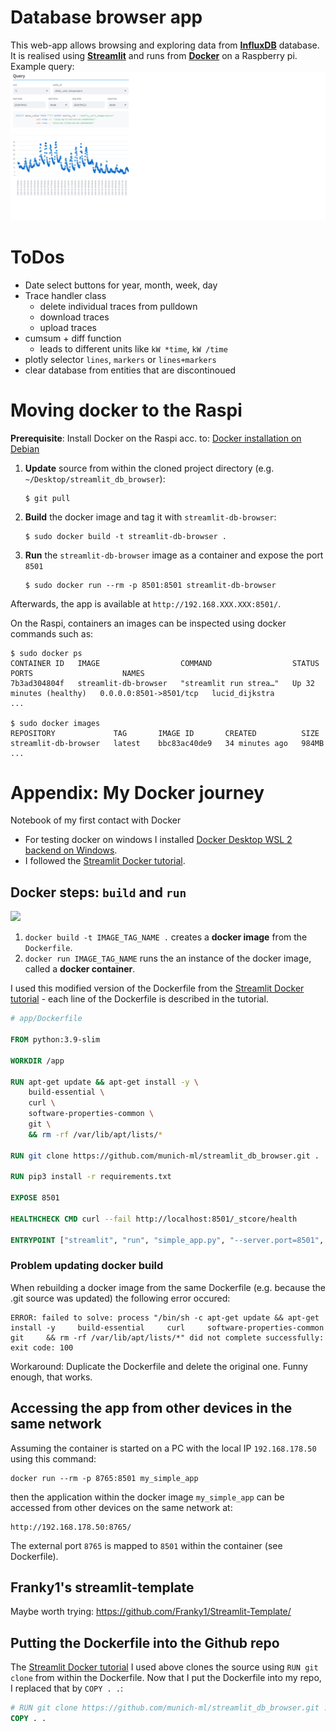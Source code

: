 # Database browser app
This web-app allows browsing and exploring data from __[InfluxDB](https://www.influxdata.com/)__ database. It is realised using __[Streamlit](https://streamlit.io/)__ and runs from __[Docker](https://www.docker.com/)__ on a Raspberry pi. Example query:
![](imgs/app_screenshot.png)

# ToDos
- Date select buttons for year, month, week, day
- Trace handler class
  - delete individual traces from pulldown
  - download traces
  - upload traces
- cumsum + diff function
  - leads to different units like `kW *time`, `kW /time`
- plotly selector `lines`, `markers` or `lines+markers`
- clear database from entities that are discontinoued

# Moving docker to the Raspi 
__Prerequisite__: Install Docker on the Raspi acc. to: [Docker installation on Debian](https://docs.docker.com/engine/install/debian/)

1. __Update__ source from within the cloned project directory (e.g. `~/Desktop/streamlit_db_browser`):
   ```
   $ git pull
   ```
   
2. __Build__ the docker image and tag it with `streamlit-db-browser`:
   ```
   $ sudo docker build -t streamlit-db-browser .
   ```

3. __Run__ the `streamlit-db-browser` image as a container and expose the port `8501` 
   ```
   $ sudo docker run --rm -p 8501:8501 streamlit-db-browser
   ```

Afterwards, the app is available at `http://192.168.XXX.XXX:8501/`.

On the Raspi, containers an images can be inspected using docker commands such as: 
```
$ sudo docker ps
CONTAINER ID   IMAGE                  COMMAND                  STATUS                    PORTS                    NAMES
7b3ad304804f   streamlit-db-browser   "streamlit run strea…"   Up 32 minutes (healthy)   0.0.0.0:8501->8501/tcp   lucid_dijkstra
...

$ sudo docker images
REPOSITORY             TAG       IMAGE ID       CREATED          SIZE
streamlit-db-browser   latest    bbc83ac40de9   34 minutes ago   984MB
...
```

# Appendix: My Docker journey
Notebook of my first contact with Docker

- For testing docker on windows I installed [Docker Desktop WSL 2 backend on Windows](https://docs.docker.com/desktop/wsl/).
- I followed the [Streamlit Docker tutorial](https://docs.streamlit.io/deploy/tutorials/docker).

## Docker steps: `build` and `run`
<img src="https://jfrog--c.documentforce.com/servlet/servlet.ImageServer?id=01569000008kqFT&oid=00D20000000M3v0&lastMod=1631619825000" width="600"/>

1. `docker build -t IMAGE_TAG_NAME .` creates a __docker image__ from the `Dockerfile`.
2. `docker run IMAGE_TAG_NAME` runs the an instance of the docker image, called a  __docker container__.

I used this modified version of the Dockerfile from the [Streamlit Docker tutorial](https://docs.streamlit.io/deploy/tutorials/docker) - each line of the Dockerfile is described in the tutorial.
```Dockerfile
# app/Dockerfile

FROM python:3.9-slim

WORKDIR /app

RUN apt-get update && apt-get install -y \
    build-essential \
    curl \
    software-properties-common \
    git \
    && rm -rf /var/lib/apt/lists/*

RUN git clone https://github.com/munich-ml/streamlit_db_browser.git . 

RUN pip3 install -r requirements.txt

EXPOSE 8501

HEALTHCHECK CMD curl --fail http://localhost:8501/_stcore/health

ENTRYPOINT ["streamlit", "run", "simple_app.py", "--server.port=8501", "--server.address=0.0.0.0"]
```

### Problem updating docker build
When rebuilding a docker image from the same Dockerfile (e.g. because the .git source was updated) the following error occured:

```
ERROR: failed to solve: process "/bin/sh -c apt-get update && apt-get install -y     build-essential     curl     software-properties-common     git     && rm -rf /var/lib/apt/lists/*" did not complete successfully: exit code: 100
```
Workaround: Duplicate the Dockerfile and delete the original one. Funny enough, that works.

## Accessing the app from other devices in the same network
Assuming the container is started on a PC with the local IP `192.168.178.50`  using this command:
```
docker run --rm -p 8765:8501 my_simple_app
```
then the application within the docker image `my_simple_app` can be accessed from other devices on the same network at:
```
http://192.168.178.50:8765/
```
The external port `8765` is mapped to `8501` within the container (see Dockerfile).

## Franky1's streamlit-template
Maybe worth trying: https://github.com/Franky1/Streamlit-Template/

## Putting the Dockerfile into the Github repo
The [Streamlit Docker tutorial](https://docs.streamlit.io/deploy/tutorials/docker) I used above clones the source using `RUN git clone` from within the Dockerfile. Now that I put the Dockerfile into my repo, I replaced that by `COPY . .`:

```Dockerfile
# RUN git clone https://github.com/munich-ml/streamlit_db_browser.git . 
COPY . .
```